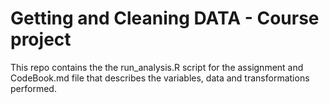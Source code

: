 # Getting and Cleaning DATA - Course project
This repo contains the the run_analysis.R script for the assignment and CodeBook.md file that describes the variables, data and transformations performed.